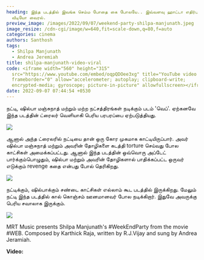 ```yaml
---
heading: இந்த படத்தில் இவங்க செம்ம போதை கை போலயே.. இவ்வளவு ஹாட்டா எதிர்பார்க்கல.
  வீடியோ வைரல்.
preview_image: /images/2022/09/07/weekend-party-shilpa-manjunath.jpeg
image_resize: /cdn-cgi/image/w=640,fit=scale-down,q=80,f=auto
categories: cinema
authors: Santhosh
tags:
  - Shilpa Manjunath
  - Andrea Jeremiah
title: shilpa-manjunath-video-viral
code: <iframe width="560" height="315"
  src="https://www.youtube.com/embed/oqpQDOee3xg" title="YouTube video player"
  frameborder="0" allow="accelerometer; autoplay; clipboard-write;
  encrypted-media; gyroscope; picture-in-picture" allowfullscreen></iframe>
date: 2022-09-07 07:44:54 +0530
---
```

நட்டி, ஷில்பா மஞ்சுநாத் மற்றும் மற்ற நட்சத்திரங்கள் நடிக்கும் படம் 'வெப்'. ஏற்கனவே இந்த படத்தின் ட்ரைலர் வெளியாகி பெரிய பரபரப்பை ஏற்படுத்தியது.

![](/images/2022/09/07/weekend-party-shilpa-manjunath-3.jpeg)

ஆனால் அந்த ட்ரைலரில் நட்டியை தான் ஒரு கோர முகமாக காட்டியிருப்பார். அவர் ஷில்பா மஞ்சுநாத் மற்றும் அவரின் தோழிகளை கடத்தி torture செய்வது போல காட்சிகள் அமைக்கப்பட்டது. ஆனால் இந்த படத்தின் ஒவ்வொரு அப்டேட் பார்க்கும்பொழுதும், ஷில்பா மற்றும் அவரின் தோழிகளால் பாதிக்கப்பட்ட ஒருவர் எடுக்கும் revenge கதை என்பது போல் தெரிகிறது.

![](/images/2022/09/07/weekend-party-shilpa-manjunath-2.jpeg)

நட்டிக்கும், ஷில்பாக்கும் சண்டை காட்சிகள் எல்லாம் கூட படத்தில் இருக்கிறது. மேலும் நட்டி இந்த படத்தில்  கால் கொஞ்சம் ஊனமானவர் போல நடிக்கிறார். இதுவே அவருக்கு பெரிய சவாலாக இருக்கும்.

![](/images/2022/09/07/weekend-party-shilpa-manjunath-1.jpeg)

MRT Music presents Shilpa Manjunath's #WeekEndParty from the movie #WEB. Composed by Karthick Raja, written by R.J.Vijay and sung by Andrea Jeramiah.    

**Video:**
